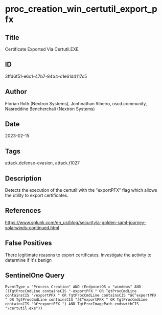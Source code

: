 # proc_creation_win_certutil_export_pfx

## Title
Certificate Exported Via Certutil.EXE

## ID
3ffd6f51-e6c1-47b7-94b4-c1e61d4117c5

## Author
Florian Roth (Nextron Systems), Jonhnathan Ribeiro, oscd.community, Nasreddine Bencherchali (Nextron Systems)

## Date
2023-02-15

## Tags
attack.defense-evasion, attack.t1027

## Description
Detects the execution of the certutil with the "exportPFX" flag which allows the utility to export certificates.

## References
https://www.splunk.com/en_us/blog/security/a-golden-saml-journey-solarwinds-continued.html

## False Positives
There legitimate reasons to export certificates. Investigate the activity to determine if it's benign

## SentinelOne Query
```
EventType = "Process Creation" AND (EndpointOS = "windows" AND ((TgtProcCmdLine containsCIS "-exportPFX " OR TgtProcCmdLine containsCIS "/exportPFX " OR TgtProcCmdLine containsCIS "â€“exportPFX " OR TgtProcCmdLine containsCIS "â€”exportPFX " OR TgtProcCmdLine containsCIS "â€•exportPFX ") AND TgtProcImagePath endswithCIS "\certutil.exe"))

```